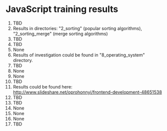# JavaScript training results

1. TBD
2. Results in directories: "2_sorting" (popular sorting algorithms), "2_sorting_merge" (merge sorting algorithms)
3. TBD
4. TBD
5. None
6. Results of investigation could be found in "8_operating_system" directory.
7. TBD
8. None
9. None
10. TBD
11. Results could be found here: http://www.slideshare.net/oprohonnyi/frontend-development-48651538
12. TBD
13. TBD
14. None
15. None
16. None
17. TBD
